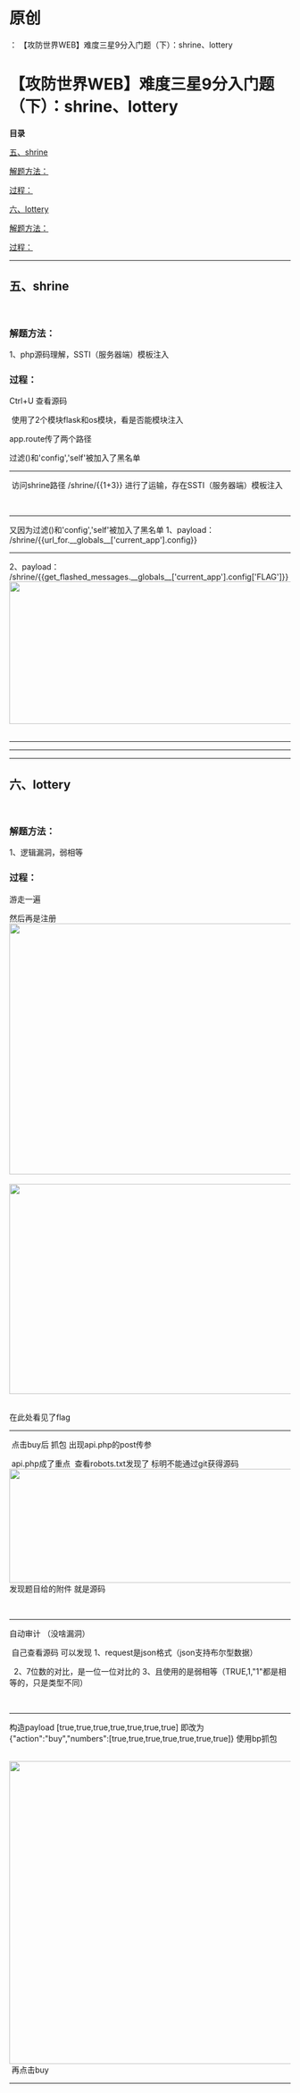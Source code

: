 # 原创
：  【攻防世界WEB】难度三星9分入门题（下）：shrine、lottery

# 【攻防世界WEB】难度三星9分入门题（下）：shrine、lottery

**目录**

[五、shrine](#%E5%9B%9B%E3%80%81easytornado)

[解题方法：](#%E8%A7%A3%E9%A2%98%E6%96%B9%E6%B3%95%EF%BC%9A)

[过程：](#%E8%BF%87%E7%A8%8B%EF%BC%9A)

[六、lottery](#%E5%9B%9B%E3%80%81easytornado)

[解题方法：](#%E8%A7%A3%E9%A2%98%E6%96%B9%E6%B3%95%EF%BC%9A)

[过程：](#%E8%BF%87%E7%A8%8B%EF%BC%9A)

---


## 五、shrine

> 


 

<h3>解题方法：</h3>
1、php源码理解，SSTI（服务器端）模板注入


> 
<h3>过程：</h3>
Ctrl+U
查看源码

 使用了2个模块flask和os模块，看是否能模块注入


app.route传了两个路径

过滤()和'config','self'被加入了黑名单

<hr/>
 访问shrine路径
/shrine/{{1+3}}
进行了运输，存在SSTI（服务器端）模板注入

 

<hr/>
又因为过滤()和'config','self'被加入了黑名单
1、payload：
/shrine/{{url_for.__globals__['current_app'].config}}

<hr/>
2、payload：
/shrine/{{get_flashed_messages.__globals__['current_app'].config['FLAG']}}<img alt="" height="255" src="https://img-blog.csdnimg.cn/d2be18794efb47a8a33c6b58374564f6.png" width="1200"/>
 


---


---


---


## 六、lottery

> 

 

<h3>解题方法：</h3>
1、逻辑漏洞，弱相等


> 
<h3>过程：</h3>
游走一遍

然后再是注册
<img alt="" height="449" src="https://img-blog.csdnimg.cn/52c3f075da924b34b331c32ff811b2ab.png" width="790"/> 
 <img alt="" height="376" src="https://img-blog.csdnimg.cn/ecd0027ddc5c4183b86d65742f6f2a0f.png" width="753"/>
 

在此处看见了flag

<hr/>
 点击buy后
抓包
出现api.php的post传参

 api.php成了重点
 查看robots.txt发现了
标明不能通过git获得源码<img alt="" height="204" src="https://img-blog.csdnimg.cn/eb7ea33a318149519489c5fdca2753a4.png" width="725"/>
发现题目给的附件
就是源码

 
<hr/>
自动审计
（没啥漏洞）

 自己查看源码
可以发现
1、request是json格式（json支持布尔型数据）

 
2、7位数的对比，是一位一位对比的
3、且使用的是弱相等（TRUE,1,"1"都是相等的，只是类型不同）

 
<hr/>
构造payload
[true,true,true,true,true,true,true]
即改为
{"action":"buy","numbers":[true,true,true,true,true,true,true]}
使用bp抓包

 <img alt="" height="542" src="https://img-blog.csdnimg.cn/fb5c6646a2ba454ba50c75b34fbf5b08.png" width="608"/>
 再点击buy



---

